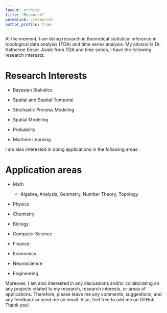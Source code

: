 ```yaml
---
layout: archive
title: "Research"
permalink: /research/
author_profile: true
---
```


At the moment, I am doing research in theoretical statistical inference in topological data analysis (TDA) and time series analysis.  My advisor is Dr. Katherine Ensor.  Aside from TDA and time series, I have the following research interests:

Research Interests
=================

* Bayesian Statistics

* Spatial and Spatial-Temporal

* Stochastic Process Modeling 

* Spatial Modeling

* Probability 

* Machine Learning

I am also interested in doing applications in the following areas:

Application areas
==============

* Math 
    * Algebra, Analysis, Geometry, Number Theory, Topology

* Physics

* Chemistry

* Biology

* Computer Science

* Finance

* Economics

* Neuroscience

* Engineering

Moreover, I am also interested in any discussions and/or collaborating on any projects related to my research, research interests, or areas of applications. Therefore, please leave me any comments, suggestions, and any feedback or send me an email. Also, feel free to add me on GitHub. Thank you!




